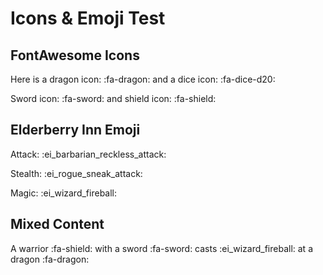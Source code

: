 # Icons & Emoji Test

## FontAwesome Icons

Here is a dragon icon: :fa-dragon: and a dice icon: :fa-dice-d20:

Sword icon: :fa-sword: and shield icon: :fa-shield:

## Elderberry Inn Emoji

Attack: :ei_barbarian_reckless_attack:

Stealth: :ei_rogue_sneak_attack:

Magic: :ei_wizard_fireball:

## Mixed Content

A warrior :fa-shield: with a sword :fa-sword: casts :ei_wizard_fireball: at a dragon :fa-dragon:
